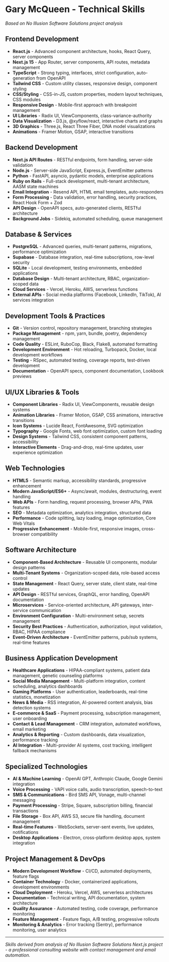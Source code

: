 # Gary McQueen - Technical Skills

*Based on No Illusion Software Solutions project analysis*

## Frontend Development
- **React.js** - Advanced component architecture, hooks, React Query, server components
- **Next.js 15** - App Router, server components, API routes, metadata management
- **TypeScript** - Strong typing, interfaces, strict configuration, auto-generation from OpenAPI
- **Tailwind CSS** - Custom utility classes, responsive design, component styling
- **CSS/Styling** - CSS-in-JS, custom properties, modern layout techniques, CSS modules
- **Responsive Design** - Mobile-first approach with breakpoint management
- **UI Libraries** - Radix UI, ViewComponents, class-variance-authority
- **Data Visualization** - D3.js, @xyflow/react, interactive charts and graphs
- **3D Graphics** - Three.js, React Three Fiber, DNA model visualizations
- **Animations** - Framer Motion, GSAP, interactive transitions

## Backend Development
- **Next.js API Routes** - RESTful endpoints, form handling, server-side validation
- **Node.js** - Server-side JavaScript, Express.js, EventEmitter patterns
- **Python** - FastAPI, asyncio, pydantic models, enterprise applications
- **Ruby on Rails** - Full-stack development, multi-tenant architecture, AASM state machines
- **Email Integration** - Resend API, HTML email templates, auto-responders
- **Form Processing** - Data validation, error handling, security practices, React Hook Form + Zod
- **API Design** - OpenAPI specs, auto-generated clients, RESTful architecture
- **Background Jobs** - Sidekiq, automated scheduling, queue management

## Database & Services
- **PostgreSQL** - Advanced queries, multi-tenant patterns, migrations, performance optimization
- **Supabase** - Database integration, real-time subscriptions, row-level security
- **SQLite** - Local development, testing environments, embedded applications
- **Database Design** - Multi-tenant architecture, RBAC, organization-scoped data
- **Cloud Services** - Vercel, Heroku, AWS, serverless functions
- **External APIs** - Social media platforms (Facebook, LinkedIn, TikTok), AI services integration

## Development Tools & Practices
- **Git** - Version control, repository management, branching strategies
- **Package Management** - npm, yarn, bundle, poetry, dependency management
- **Code Quality** - ESLint, RuboCop, Black, Flake8, automated formatting
- **Development Environment** - Hot reloading, Turbopack, Docker, local development workflows
- **Testing** - RSpec, automated testing, coverage reports, test-driven development
- **Documentation** - OpenAPI specs, component documentation, Lookbook previews

## UI/UX Libraries & Tools
- **Component Libraries** - Radix UI, ViewComponents, reusable design systems
- **Animation Libraries** - Framer Motion, GSAP, CSS animations, interactive transitions
- **Icon Systems** - Lucide React, FontAwesome, SVG optimization
- **Typography** - Google Fonts, web font optimization, custom font loading
- **Design Systems** - Tailwind CSS, consistent component patterns, accessibility
- **Interactive Elements** - Drag-and-drop, real-time updates, user experience optimization

## Web Technologies
- **HTML5** - Semantic markup, accessibility standards, progressive enhancement
- **Modern JavaScript/ES6+** - Async/await, modules, destructuring, event handling
- **Web APIs** - Form handling, request processing, browser APIs, PWA features
- **SEO** - Metadata optimization, analytics integration, structured data
- **Performance** - Code splitting, lazy loading, image optimization, Core Web Vitals
- **Progressive Enhancement** - Mobile-first, responsive images, cross-browser compatibility

## Software Architecture
- **Component-Based Architecture** - Reusable UI components, modular design patterns
- **Multi-Tenant Systems** - Organization-scoped data, role-based access control
- **State Management** - React Query, server state, client state, real-time updates
- **API Design** - RESTful services, GraphQL, error handling, OpenAPI documentation
- **Microservices** - Service-oriented architecture, API gateways, inter-service communication
- **Environment Configuration** - Multi-environment setup, secrets management
- **Security Best Practices** - Authentication, authorization, input validation, RBAC, HIPAA compliance
- **Event-Driven Architecture** - EventEmitter patterns, pub/sub systems, real-time features

## Business Application Development
- **Healthcare Applications** - HIPAA-compliant systems, patient data management, genetic counseling platforms
- **Social Media Management** - Multi-platform integration, content scheduling, analytics dashboards
- **Gaming Platforms** - User authentication, leaderboards, real-time statistics, monetization
- **News & Media** - RSS integration, AI-powered content analysis, bias detection systems
- **E-commerce & SaaS** - Payment processing, subscription management, user onboarding
- **Contact & Lead Management** - CRM integration, automated workflows, email marketing
- **Analytics & Reporting** - Custom dashboards, data visualization, performance tracking
- **AI Integration** - Multi-provider AI systems, cost tracking, intelligent fallback mechanisms

## Specialized Technologies
- **AI & Machine Learning** - OpenAI GPT, Anthropic Claude, Google Gemini integration
- **Voice Processing** - VAPI voice calls, audio transcription, speech-to-text
- **SMS & Communications** - Bird SMS API, Vonage, multi-channel messaging
- **Payment Processing** - Stripe, Square, subscription billing, financial transactions
- **File Storage** - Box API, AWS S3, secure file handling, document management
- **Real-time Features** - WebSockets, server-sent events, live updates, notifications
- **Desktop Applications** - Electron, cross-platform desktop apps, system integration

## Project Management & DevOps
- **Modern Development Workflow** - CI/CD, automated deployments, feature flags
- **Container Technology** - Docker, containerized applications, development environments
- **Cloud Deployment** - Heroku, Vercel, AWS, serverless architectures
- **Documentation** - Technical writing, API documentation, system architecture
- **Quality Assurance** - Automated testing, code coverage, performance monitoring
- **Feature Management** - Feature flags, A/B testing, progressive rollouts
- **Monitoring & Analytics** - Error tracking (Sentry), performance monitoring, user analytics

---

*Skills derived from analysis of No Illusion Software Solutions Next.js project - a professional consulting website with contact management and email automation.*